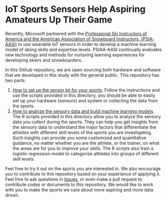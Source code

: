 # IoT Sports Sensors Help Aspiring Amateurs Up Their Game

Recently, Microsoft partnered with the [Professional Ski Instructors of America and the American Association of Snowboard Instructors, (PSIA-AASI)](http://www.thesnowpros.org/) to use wearable IoT sensors in order to develop a machine learning model of skiing skills and expertise levels.  PSIAA-AASI continually evaluates new technology and methods for nurturing learning experiences for developing skiers and snowboarders.

In this Github repository, we are open sourcing both hardware and software that we developed in this study with the general public. This repository has two parts:

1. [How to set up the sensor kit for your sports](./SensorKit/README.md). Follow the instructions and use the scripts provided in this directory, you should be able to easily set up your hardware (sensors) and system or collecting the data from the sports. 
2. [How to analyze the sensory data and build machine learning models](./RScripts/README.md). The R scripts provided in this directory allow you to analyze the sensory data you collect during the sports. They can help you get insights from the sensory data to understand the major factors that differentiate the athletes with different skill levels of the sports you are investigating. Such insights can provide you some customized and quantitative guidance, no matter whether you are the athlete, or the trainer, on what the areas are for you to improve your skills. The R scripts also train a logistic regression model to categorize athletes into groups of different skill levels.

Feel free to try it out on the sports you are interested in. We also encourage you to contribute to this repository based on your experience of applying it. Feel free to ask questions in [Issues](./issues), or even make a pull request to contribute codes or documents to this repository. We would like to work with you to make the sports we care about more aspiring and more data driven. 

